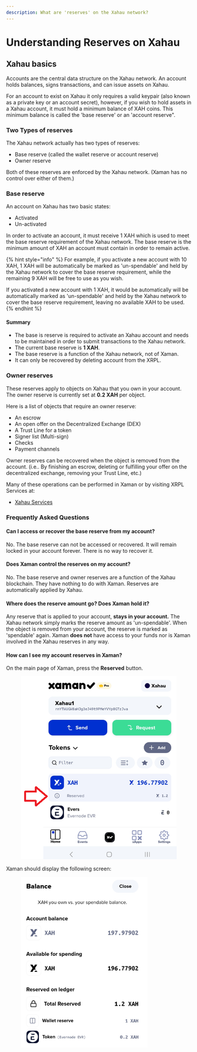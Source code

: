 ```yaml
---
description: What are 'reserves' on the Xahau network?
---
```


# Understanding Reserves on Xahau

## Xahau basics

Accounts are the central data structure on the Xahau network. An account holds balances, signs transactions, and can issue assets on Xahau.&#x20;

For an account to exist on Xahau it only requires a valid keypair (also known as a private key or an account secret), however, if you wish to hold assets in a Xahau account, it must hold a minimum balance of XAH coins. This minimum balance is called the 'base reserve' or an 'account reserve".

### Two Types of reserves

The Xahau network actually has two types of reserves:

* Base reserve (called the wallet reserve or account reserve)
* Owner reserve

Both of these reserves are enforced by the Xahau network. (Xaman has no control over either of them.)

### **Base reserve**

An account on Xahau has two basic states:

* Activated
* Un-activated&#x20;

In order to activate an account, it must receive 1 XAH which is used to meet the base reserve requirement of the Xahau network. The base reserve is the minimum amount of XAH an account must contain in order to remain active.&#x20;

{% hint style="info" %}
For example, if you activate a new account with 10 XAH, 1 XAH will be automatically be marked as 'un-spendable' and held by the Xahau network to cover the base reserve requirement, while the remaining 9 XAH will be free to use as you wish.

If you activated a new account with 1 XAH, it would be automatically will be automatically marked as 'un-spendable' and held by the Xahau network to cover the base reserve requirement, leaving no available XAH to be used.
{% endhint %}

#### Summary

* The base is reserve is required to activate an Xahau account and needs to be maintained in order to submit transactions to the Xahau network.
* The current base reserve is **1 XAH**.&#x20;
* The base reserve is a function of the Xahau network, not of Xaman.
* It can only be recovered by deleting account from the XRPL.

### &#x20;O**wner reserves**

These reserves apply to objects on Xahau that you own in your account. The owner reserve is currently set at **0.2 XAH** per object.

Here is a list of objects that require an owner reserve:

* An escrow
* An open offer on the Decentralized Exchange (DEX)
* A Trust Line for a token
* Signer list (Multi-sign)
* Checks
* Payment channels

Owner reserves can be recovered when the object is removed from the account. (i.e.. By finishing an escrow, deleting or fulfilling your offer on the decentralized exchange, removing your Trust Line, etc.)

Many of these operations can be performed in Xaman or by visiting XRPL Services at:

* [Xahau Services](https://xahau.services/)

### **Frequently Asked Questions**

#### **Can I access or recover the base reserve from my account?**

No. The base reserve can not be accessed or recovered. It will remain locked in your account forever. There is no way to recover it.

#### **Does Xaman control the reserves on my account?**

No. The base reserve and owner reserves are a function of the Xahau blockchain. They have nothing to do with Xaman. Reserves are automatically applied by Xahau.

#### **Where does the reserve amount go? Does Xaman hold it?**

Any reserve that is applied to your account, **stays in your account.** The Xahau network simply marks the reserve amount as 'un-spendable'. When the object is removed from your account, the reserve is marked as 'spendable' again. Xaman **does not** have access to your funds nor is Xaman involved in the Xahau reserves in any way.

#### **How can I see my account reserves in Xaman?**

On the main page of Xaman, press the **Reserved** button.

<figure><img src="../.gitbook/assets/Reserves - Screen 1.png" alt=""><figcaption></figcaption></figure>

Xaman should display the following screen:

<figure><img src="../.gitbook/assets/Reserves - Screen 2.png" alt=""><figcaption></figcaption></figure>
